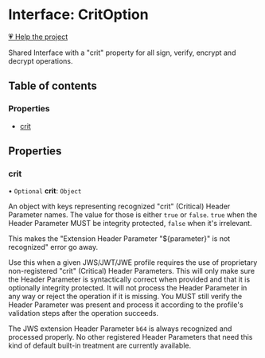 # Interface: CritOption

[💗 Help the project](https://github.com/sponsors/panva)

Shared Interface with a "crit" property for all sign, verify, encrypt and decrypt operations.

## Table of contents

### Properties

- [crit](types.CritOption.md#crit)

## Properties

### crit

• `Optional` **crit**: `Object`

An object with keys representing recognized "crit" (Critical) Header Parameter names. The value
for those is either `true` or `false`. `true` when the Header Parameter MUST be integrity
protected, `false` when it's irrelevant.

This makes the "Extension Header Parameter "${parameter}" is not recognized" error go away.

Use this when a given JWS/JWT/JWE profile requires the use of proprietary non-registered "crit"
(Critical) Header Parameters. This will only make sure the Header Parameter is syntactically
correct when provided and that it is optionally integrity protected. It will not process the
Header Parameter in any way or reject the operation if it is missing. You MUST still verify the
Header Parameter was present and process it according to the profile's validation steps after
the operation succeeds.

The JWS extension Header Parameter `b64` is always recognized and processed properly. No other
registered Header Parameters that need this kind of default built-in treatment are currently available.
